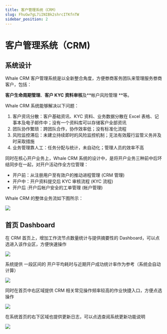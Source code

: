 ```yaml
---
title: 客户管理系统（CRM)
slug: FhuGw7gL7iINIBk2shrcITKfnTW
sidebar_position: 2
---
```



# 客户管理系统（CRM)

## 系统设计

Whale CRM 客户管理系统是以全新整合角度，方便劵商客务团队来管理服务劵商客户，包括：

**客户生命周期管理**、**客户 KYC 资料审核**及**帐户风险管理 **等。

Whale CRM 系统能够解决以下问题： 

1. 客户资讯分散：客户基础资讯、KYC 资料、业务数据分散在 Excel 表格、记事本及电子邮件中；没有一个资料库可以存储客户全部资讯 
2. 团队协作繁琐：跨团队合作，协作效率低；没有标准化流程 
3. 风险监控滞后：未建立持续即时的风险监控机制；无法有效履行监管义务并及时采取措施 
4. 业务管理靠人工：任务分配与统计，未自动化；管理人员的效率不高

同时在核心开户业务上，Whale CRM 系统的设计中，是将开户业务三种前中后环结同步在一起，对开户活动作全方位管理：

- 开户前：从注册用户至有效户的推动进程管理 (CRM 管理)
- 开户中：开户资料提交后 KYC 审核流程 (KYC 流程)
- 开户后 :开户后帐户安全的工单管理 (帐户管理)

Whale CRM 的整体业务流如下图所示：

<img src="/assets/AmXab5vHuo57Stx4eY5c28BYnh3.jpeg" src-width="1819" src-height="965" align="center"/>

## 首页 Dashboard

在 CRM 首页上，增加工作流节点数量统计与提供摘要性的 Dashboard，可以点选进入该作业区，方便快速操作

<img src="/assets/IrWGb3mGuoHpdmxINWmcQnuxnyg.png" src-width="2494" src-height="1508" align="center"/>

系统提供 一段区间的 开户平均耗时与近期开户成功统计率作为参考（系统会自动计算）

<img src="/assets/Hcutbz674o6HAmxnRYCcgoQ3nGc.png" src-width="1660" src-height="400" align="center"/>

同时在首页中右区域提供 CRM 相关常见操作频率较高的作业快捷入口，方便点选操作

<img src="/assets/ZCe1biDyYoPUIbxlH6PcEAtznRe.png" src-width="2462" src-height="394" align="center"/>

在系统首页的右下区域也提供更新日志，可以点选查阅系统更新功能说明

<img src="/assets/ZtLKbeXszoXYR1xDJZCcFr6VnKf.png" src-width="2492" src-height="716" align="center"/>

